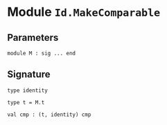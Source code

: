 # Module `Id.MakeComparable`
## Parameters
```
module M : sig ... end
```
## Signature
```
type identity
```
```
type t = M.t
```
```
val cmp : (t, identity) cmp
```